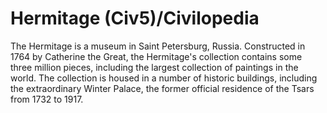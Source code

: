# Hermitage (Civ5)/Civilopedia

The Hermitage is a museum in Saint Petersburg, Russia. Constructed in 1764 by Catherine the Great, the Hermitage's collection contains some three million pieces, including the largest collection of paintings in the world. The collection is housed in a number of historic buildings, including the extraordinary Winter Palace, the former official residence of the Tsars from 1732 to 1917.